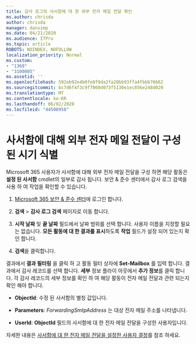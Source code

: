 ```yaml
---
title: 감사 로그의 사서함에 대 한 외부 전자 메일 전달 확인
ms.author: chrisda
author: chrisda
manager: dansimp
ms.date: 04/21/2020
ms.audience: ITPro
ms.topic: article
ROBOTS: NOINDEX, NOFOLLOW
localization_priority: Normal
ms.custom:
- "1369"
- "3100005"
ms.assetid: ''
ms.openlocfilehash: 592eb92e4b0fe0f9da2fa20bb93ffa4fbbb76662
ms.sourcegitcommit: bc7d6f4f3c9f7060d073f5130e1ec856e248d020
ms.translationtype: MT
ms.contentlocale: ko-KR
ms.lasthandoff: 06/02/2020
ms.locfileid: "44508958"
---
```

# <a name="identify-when-external-email-forwarding-is-configured-on-mailboxes"></a>사서함에 대해 외부 전자 메일 전달이 구성 된 시기 식별

Microsoft 365 사용자가 사서함에 대해 외부 전자 메일 전달을 구성 하면 해당 활동은 **설정 된 사서함** cmdlet의 일부로 감사 됩니다. 보안 & 준수 센터에서 감사 로그 검색을 사용 하 여 작업을 확인할 수 있습니다.

1. [Microsoft 365 보안 & 준수 센터](https://protection.office.com/)에 로그인 합니다.

2. **검색**  >  **감사 로그 검색** 페이지로 이동 합니다.

3. **시작 날짜** 및 **끝 날짜** 필드에서 날짜 범위를 선택 합니다. 사용자 이름을 지정할 필요는 없습니다. **모든 활동에 대 한 결과를 표시**하도록 **작업** 필드가 설정 되어 있는지 확인 합니다.

4. **검색**을 클릭합니다.

결과에서 **결과 필터링** 을 클릭 하 고 활동 필터 상자에 **Set-Mailbox** 를 입력 합니다. 결과에서 감사 레코드를 선택 합니다. **세부** 정보 플라이 아웃에서 **추가 정보**를 클릭 합니다. 각 감사 레코드의 세부 정보를 확인 하 여 해당 활동이 전자 메일 전달과 관련 되는지 확인 해야 합니다.

- **ObjectId**: 수정 된 사서함의 별칭 값입니다.

- **Parameters**: _ForwardingSmtpAddress_ 는 대상 전자 메일 주소를 나타냅니다.

- **UserId**: **ObjectId** 필드의 사서함에 대 한 전자 메일 전달을 구성한 사용자입니다.

자세한 내용은 [사서함에 대 한 전자 메일 전달을 설정한 사용자 결정](https://docs.microsoft.com/microsoft-365/compliance/auditing-troubleshooting-scenarios#determine-who-set-up-email-forwarding-for-a-mailbox)를 참조 하세요.
